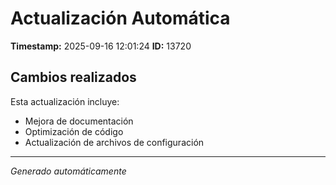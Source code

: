 # Actualización Automática

**Timestamp:** 2025-09-16 12:01:24
**ID:** 13720

## Cambios realizados

Esta actualización incluye:
- Mejora de documentación
- Optimización de código
- Actualización de archivos de configuración

---
*Generado automáticamente*
